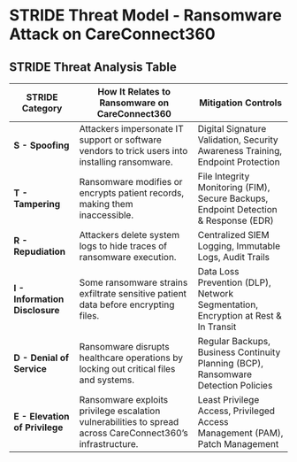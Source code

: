 # **STRIDE Threat Model - Ransomware Attack on CareConnect360**

## **STRIDE Threat Analysis Table**
| **STRIDE Category**       | **How It Relates to Ransomware on CareConnect360** | **Mitigation Controls** |
|---------------------------|---------------------------------|----------------|
| **S - Spoofing**          | Attackers impersonate IT support or software vendors to trick users into installing ransomware. | Digital Signature Validation, Security Awareness Training, Endpoint Protection |
| **T - Tampering**         | Ransomware modifies or encrypts patient records, making them inaccessible. | File Integrity Monitoring (FIM), Secure Backups, Endpoint Detection & Response (EDR) |
| **R - Repudiation**       | Attackers delete system logs to hide traces of ransomware execution. | Centralized SIEM Logging, Immutable Logs, Audit Trails |
| **I - Information Disclosure** | Some ransomware strains exfiltrate sensitive patient data before encrypting files. | Data Loss Prevention (DLP), Network Segmentation, Encryption at Rest & In Transit |
| **D - Denial of Service** | Ransomware disrupts healthcare operations by locking out critical files and systems. | Regular Backups, Business Continuity Planning (BCP), Ransomware Detection Policies |
| **E - Elevation of Privilege** | Ransomware exploits privilege escalation vulnerabilities to spread across CareConnect360’s infrastructure. | Least Privilege Access, Privileged Access Management (PAM), Patch Management |